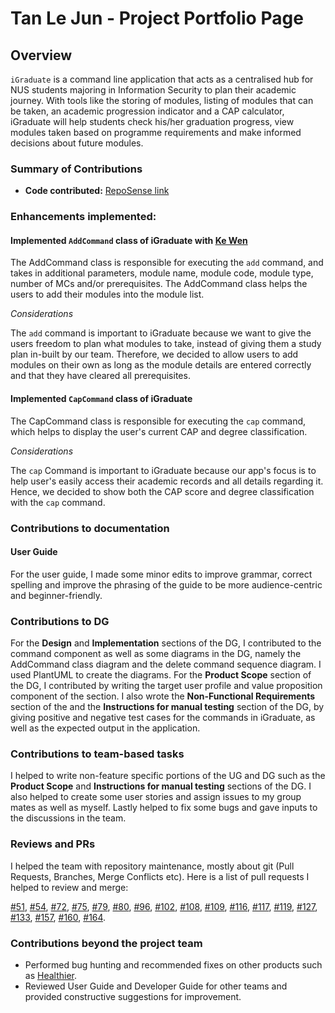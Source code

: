 # Tan Le Jun - Project Portfolio Page

## Overview

`iGraduate` is a command line application that acts as a centralised hub for NUS students
majoring in Information Security to plan their academic journey. With tools like the
storing of modules, listing of modules that can be taken, an academic progression indicator
and a CAP calculator, iGraduate will help students check his/her graduation progress, view modules
taken based on programme requirements and make informed decisions about future modules.

### Summary of Contributions

* **Code contributed:** [RepoSense link](https://nus-cs2113-ay2021s2.github.io/tp-dashboard/?search=LJ-37&sort=totalCommits%20dsc&sortWithin=title&since=2021-03-05&timeframe=commit&mergegroup=&groupSelect=groupByAuthors&breakdown=false&tabOpen=true&tabType=zoom&zFR=false&zA=LJ-37&zR=AY2021S2-CS2113T-W09-2%2Ftp%5Bmaster%5D&zACS=91.36363636363636&zS=2021-03-05&zFS=LJ-37&zU=2021-04-05&zMG=false&zFTF=commit&zFGS=groupByAuthors)

### Enhancements implemented:

#### Implemented `AddCommand` class of iGraduate with [Ke Wen](https://github.com/kewenlok)

The AddCommand class is responsible for executing the `add` command, and takes in additional parameters, module name,
module code, module type, number of MCs and/or prerequisites. The AddCommand class helps the users to add their 
modules into the module list.

*Considerations*

The `add` command is important to iGraduate because we want to give the users freedom to plan what modules to take, 
instead of giving them a study plan in-built by our team. Therefore, we decided to allow users to add modules on their own 
as long as the module details are entered correctly and that they have cleared all prerequisites.

#### Implemented `CapCommand` class of iGraduate

The CapCommand class is responsible for executing the `cap` command, which helps to display the user's current CAP 
and degree classification.

*Considerations*

The `cap` Command is important to iGraduate because our app's focus is to help user's easily access their academic 
records and all details regarding it. Hence, we decided to show both the CAP score and degree classification with the 
`cap` command.

### Contributions to documentation

#### User Guide

For the user guide, I made some minor edits to improve grammar, correct spelling and improve the phrasing of the guide to be more
audience-centric and beginner-friendly.

### Contributions to DG

For the <b>Design</b> and <b>Implementation</b> sections of the DG, I contributed to the command component as well as
some diagrams in the DG, namely the AddCommand class diagram and the delete command sequence diagram. 
I used PlantUML to create the diagrams. For the <b>Product Scope</b> section of the DG, I contributed by writing 
the target user profile and value proposition 
component of the section. I also wrote the <b>Non-Functional Requirements</b> section of the and the 
<b>Instructions for manual testing</b> section of the DG, by giving positive and negative test cases 
for the commands in iGraduate, as well as the expected output in the application.

### Contributions to team-based tasks

I helped to write non-feature specific portions of the UG and DG such as the <b>Product Scope</b> and
<b>Instructions for manual testing</b> sections of the DG. I also helped to create some user stories and assign issues
to my group mates as well as myself. Lastly helped to fix some bugs and gave inputs to the discussions in the team.

### Reviews and PRs

I helped the team with repository maintenance, mostly about git (Pull Requests, Branches, Merge Conflicts etc). 
Here is a list of pull requests I helped to review and merge:

[#51](https://github.com/AY2021S2-CS2113T-W09-2/tp/pull/51), [#54](https://github.com/AY2021S2-CS2113T-W09-2/tp/pull/54), 
[#72](https://github.com/AY2021S2-CS2113T-W09-2/tp/pull/72), [#75](https://github.com/AY2021S2-CS2113T-W09-2/tp/pull/75),
[#79](https://github.com/AY2021S2-CS2113T-W09-2/tp/pull/79), [#80](https://github.com/AY2021S2-CS2113T-W09-2/tp/pull/80), 
[#96](https://github.com/AY2021S2-CS2113T-W09-2/tp/pull/96), [#102](https://github.com/AY2021S2-CS2113T-W09-2/tp/pull/102),
[#108](https://github.com/AY2021S2-CS2113T-W09-2/tp/pull/108), [#109](https://github.com/AY2021S2-CS2113T-W09-2/tp/pull/109),
[#116](https://github.com/AY2021S2-CS2113T-W09-2/tp/pull/116), [#117](https://github.com/AY2021S2-CS2113T-W09-2/tp/pull/117),
[#119](https://github.com/AY2021S2-CS2113T-W09-2/tp/pull/119), [#127](https://github.com/AY2021S2-CS2113T-W09-2/tp/pull/127),
[#133](https://github.com/AY2021S2-CS2113T-W09-2/tp/pull/133), [#157](https://github.com/AY2021S2-CS2113T-W09-2/tp/pull/157),
[#160](https://github.com/AY2021S2-CS2113T-W09-2/tp/pull/160), [#164](https://github.com/AY2021S2-CS2113T-W09-2/tp/pull/164).

### Contributions beyond the project team

- Performed bug hunting and recommended fixes on other products such as [Healthier](https://github.com/AY2021S2-CS2113-F10-2/tp).
- Reviewed User Guide and Developer Guide for other teams and provided constructive suggestions for improvement.